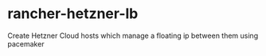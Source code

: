 # rancher-hetzner-lb
Create Hetzner Cloud hosts which manage a floating ip between them using pacemaker
